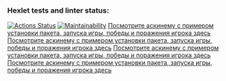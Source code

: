 ### Hexlet tests and linter status:
[![Actions Status](https://github.com/Dom1no123/frontend-project-44/actions/workflows/hexlet-check.yml/badge.svg)](https://github.com/Dom1no123/frontend-project-44/actions)
[![Maintainability](https://api.codeclimate.com/v1/badges/ff9905ac023a5c2b2a77/maintainability)](https://codeclimate.com/github/Dom1no123/frontend-project-44/maintainability)
[Посмотрите аскинему с примером установки пакета, запуска игры, победы и поражения игрока здесь](https://asciinema.org/a/yfXtDevflQtKWTlKwCZ3QnrxK)
[Посмотрите аскинему с примером установки пакета, запуска игры, победы и поражения игрока здесь](https://asciinema.org/a/hu3dK7Zefyd4rhagMTZOpAcsY)
[Посмотрите аскинему с примером установки пакета, запуска игры, победы и поражения игрока здесь](https://asciinema.org/a/UJq0vd30Mg0uL5grWzTEx6HHe)
[Посмотрите аскинему с примером установки пакета, запуска игры, победы и поражения игрока здесь](https://asciinema.org/a/wejbIYmXhX6QMHRMGYyXAfIa9)